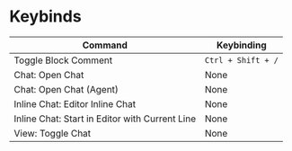 # Keybinds

 Command                                        | Keybinding
------------------------------------------------|--------------------
 Toggle Block Comment                           | `Ctrl + Shift + /`
 Chat: Open Chat                                | None
 Chat: Open Chat (Agent)                        | None
 Inline Chat: Editor Inline Chat                | None
 Inline Chat: Start in Editor with Current Line | None
 View: Toggle Chat                              | None
